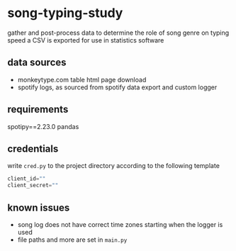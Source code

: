 # song-typing-study
gather and post-process data to determine the role of song genre on typing speed
a CSV is exported for use in statistics software

## data sources
* monkeytype.com table html page download
* spotify logs, as sourced from spotify data export and custom logger

## requirements
spotipy==2.23.0
pandas

## credentials
write `cred.py` to the project directory according to the following template
```py
client_id=""
client_secret=""
```

## known issues
* song log does not have correct time zones starting when the logger is used
* file paths and more are set in `main.py`

